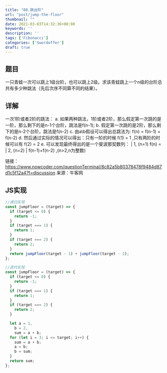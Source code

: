 ```yaml
---
title: "08.跳台阶"
url: "post/jump-the-floor"
thumbnail: ""
date: 2021-03-03T14:32:36+08:00
keywords: ''
description: ''
tags: ['Fibonacci']
categories: ['Swordoffer']
draft: true
---
```


## 题目

一只青蛙一次可以跳上1级台阶，也可以跳上2级。求该青蛙跳上一个n级的台阶总共有多少种跳法（先后次序不同算不同的结果）。

## 详解

一次1阶或者2阶的跳法：
a. 如果两种跳法，1阶或者2阶，那么假定第一次跳的是一阶，那么剩下的是n-1个台阶，跳法是f(n-1);
b. 假定第一次跳的是2阶，那么剩下的是n-2个台阶，跳法是f(n-2)
c. 由a\b假设可以得出总跳法为: f(n) = f(n-1) + f(n-2) 
d. 然后通过实际的情况可以得出：只有一阶的时候 f(1) = 1 ,只有两阶的时候可以有 f(2) = 2
e. 可以发现最终得出的是一个斐波那契数列：
        | 1, (n=1)
f(n) =  | 2, (n=2)
        | f(n-1)+f(n-2) ,(n>2,n为整数)

链接：https://www.nowcoder.com/questionTerminal/8c82a5b80378478f9484d87d1c5f12a4?f=discussion
来源：牛客网

## JS实现

```javascript
//递归实现
const jumpFloor = (target) => {
  if (target <= 0) {
    return -1;
  }
  if (target === 1) {
    return 1;
  }
  if (target === 2) {
    return 2;
  }
  return jumpFloor(target - 1) + jumpFloor(target - 2);
};

//迭代实现
const jumpFloor = (target) => {
  if (target <= 0) {
    return -1;
  }
  if (target === 1) {
    return 1;
  }
  if (target === 2) {
    return 2;
  }

  let a = 1,
    b = 2,
    sum = a + b;
  for (let i = 3; i <= target; i++) {
    sum = a + b;
    a = b;
    b = sum;
  }
  return sum;
};
```
